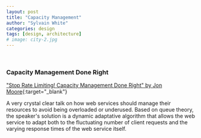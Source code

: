 ```yaml
---
layout: post
title: "Capacity Management"
author: "Sylvain White"
categories: design
tags: [design, architecture]
# image: city-2.jpg
---
```

<br/>

### Capacity Management Done Right

["Stop Rate Limiting! Capacity Management Done Right" by Jon Moore](https://www.youtube.com/watch?v=m64SWl9bfvk){:target="_blank"}

A very crystal clear talk on how web services should manage their resources to avoid being overloaded or underused. Based on queue theory, the speaker's solution is a dynamic adaptative algorithm that allows the web service to adapt both to the fluctuating number of client requests and the varying response times of the web service itself. 


